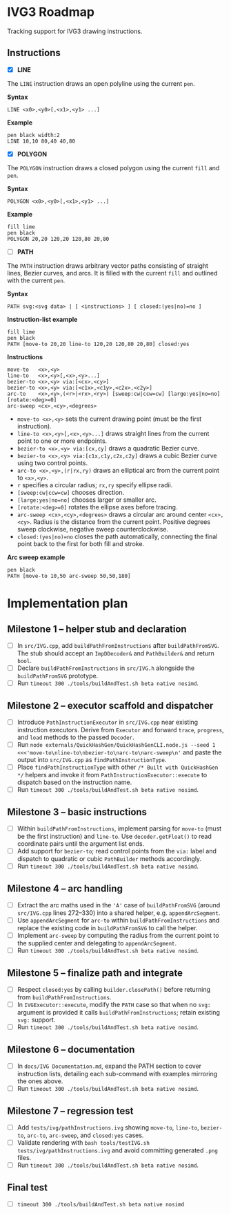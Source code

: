 # IVG3 Roadmap

Tracking support for IVG3 drawing instructions.

## Instructions

- [x] **LINE**

The `LINE` instruction draws an open polyline using the current `pen`.

**Syntax**

```
LINE <x0>,<y0>[,<x1>,<y1> ...]
```

**Example**

```
pen black width:2
LINE 10,10 80,40 40,80
```

- [x] **POLYGON**

The `POLYGON` instruction draws a closed polygon using the current `fill` and `pen`.

**Syntax**

```
POLYGON <x0>,<y0>[,<x1>,<y1> ...]
```

**Example**

```
fill lime
pen black
POLYGON 20,20 120,20 120,80 20,80
```

- [ ] **PATH**

The `PATH` instruction draws arbitrary vector paths consisting of straight lines, Bezier curves, and arcs. It is filled with the current `fill` and outlined with the current `pen`.

**Syntax**

```
PATH svg:<svg data> | [ <instructions> ] [ closed:(yes|no)=no ]
```

**Instruction-list example**

```
fill lime
pen black
PATH [move-to 20,20 line-to 120,20 120,80 20,80] closed:yes
```

**Instructions**

```
move-to	  <x>,<y>
line-to	  <x>,<y>[,<x>,<y>...]
bezier-to <x>,<y> via:[<cx>,<cy>]
bezier-to <x>,<y> via:[<c1x>,<c1y>,<c2x>,<c2y>]
arc-to	  <x>,<y>,(<r>|<rx>,<ry>) [sweep:cw|ccw=cw] [large:yes|no=no] [rotate:<deg>=0]
arc-sweep <cx>,<cy>,<degrees>
```

- `move-to <x>,<y>` sets the current drawing point (must be the first instruction).
- `line-to <x>,<y>[,<x>,<y>...]` draws straight lines from the current point to one or more endpoints.
- `bezier-to <x>,<y> via:[cx,cy]` draws a quadratic Bezier curve.
- `bezier-to <x>,<y> via:[c1x,c1y,c2x,c2y]` draws a cubic Bezier curve using two control points.
- `arc-to <x>,<y>,(r|rx,ry)` draws an elliptical arc from the current point to `<x>,<y>`.
- `r` specifies a circular radius; `rx,ry` specify ellipse radii.
- `[sweep:cw|ccw=cw]` chooses direction.
- `[large:yes|no=no]` chooses larger or smaller arc.
- `[rotate:<deg>=0]` rotates the ellipse axes before tracing.
- `arc-sweep <cx>,<cy>,<degrees>` draws a circular arc around center `<cx>,<cy>`. Radius is the distance from the current point. Positive degrees sweep clockwise, negative sweep counterclockwise.
- `closed:(yes|no)=no` closes the path automatically, connecting the final point back to the first for both fill and stroke.

**Arc sweep example**

```
pen black
PATH [move-to 10,50 arc-sweep 50,50,180]
```



# Implementation plan

## Milestone 1 – helper stub and declaration
- [ ] In `src/IVG.cpp`, add `buildPathFromInstructions` after `buildPathFromSVG`. The stub should accept an `ImpDDecoder&` and `PathBuilder&` and return `bool`.
- [ ] Declare `buildPathFromInstructions` in `src/IVG.h` alongside the `buildPathFromSVG` prototype.
- [ ] Run `timeout 300 ./tools/buildAndTest.sh beta native nosimd`.
## Milestone 2 – executor scaffold and dispatcher
- [ ] Introduce `PathInstructionExecutor` in `src/IVG.cpp` near existing instruction executors. Derive from `Executor` and forward `trace`, `progress`, and `load` methods to the passed `Decoder`.
- [ ] Run `node externals/QuickHashGen/QuickHashGenCLI.node.js --seed 1 <<<'move-to\nline-to\nbezier-to\narc-to\narc-sweep\n'` and paste the output into `src/IVG.cpp` as `findPathInstructionType`.
- [ ] Place `findPathInstructionType` with other `/* Built with QuickHashGen */` helpers and invoke it from `PathInstructionExecutor::execute` to dispatch based on the instruction name.
- [ ] Run `timeout 300 ./tools/buildAndTest.sh beta native nosimd`.
## Milestone 3 – basic instructions
- [ ] Within `buildPathFromInstructions`, implement parsing for `move-to` (must be the first instruction) and `line-to`. Use `decoder.getFloat()` to read coordinate pairs until the argument list ends.
- [ ] Add support for `bezier-to`; read control points from the `via:` label and dispatch to quadratic or cubic `PathBuilder` methods accordingly.
- [ ] Run `timeout 300 ./tools/buildAndTest.sh beta native nosimd`.
## Milestone 4 – arc handling
- [ ] Extract the arc maths used in the `'A'` case of `buildPathFromSVG` (around `src/IVG.cpp` lines 272–330) into a shared helper, e.g. `appendArcSegment`.
- [ ] Use `appendArcSegment` for `arc-to` within `buildPathFromInstructions` and replace the existing code in `buildPathFromSVG` to call the helper.
- [ ] Implement `arc-sweep` by computing the radius from the current point to the supplied center and delegating to `appendArcSegment`.
- [ ] Run `timeout 300 ./tools/buildAndTest.sh beta native nosimd`.
## Milestone 5 – finalize path and integrate
- [ ] Respect `closed:yes` by calling `builder.closePath()` before returning from `buildPathFromInstructions`.
- [ ] In `IVGExecutor::execute`, modify the `PATH` case so that when no `svg:` argument is provided it calls `buildPathFromInstructions`; retain existing `svg:` support.
- [ ] Run `timeout 300 ./tools/buildAndTest.sh beta native nosimd`.
## Milestone 6 – documentation
- [ ] In `docs/IVG Documentation.md`, expand the PATH section to cover instruction lists, detailing each sub-command with examples mirroring the ones above.
- [ ] Run `timeout 300 ./tools/buildAndTest.sh beta native nosimd`.
## Milestone 7 – regression test
- [ ] Add `tests/ivg/pathInstructions.ivg` showing `move-to`, `line-to`, `bezier-to`, `arc-to`, `arc-sweep`, and `closed:yes` cases.
- [ ] Validate rendering with `bash tools/testIVG.sh tests/ivg/pathInstructions.ivg` and avoid committing generated `.png` files.
- [ ] Run `timeout 300 ./tools/buildAndTest.sh beta native nosimd`.
## Final test
- [ ] `timeout 300 ./tools/buildAndTest.sh beta native nosimd`
